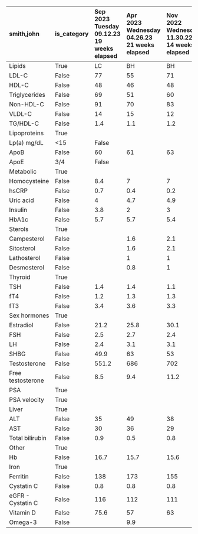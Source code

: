 | smith,john        | is_category   | <div class='header-content'>Sep<br><span class='year'>2023</span><div class='date_tip'>Tuesday<br>09.12.23<br>19 weeks elapsed</div></div>   | <div class='header-content'>Apr<br><span class='year'>2023</span><div class='date_tip'>Wednesday<br>04.26.23<br>21 weeks elapsed</div></div>   | <div class='header-content'>Nov<br><span class='year'>2022</span><div class='date_tip'>Wednesday<br>11.30.22<br>14 weeks elapsed</div></div>   | <div class='header-content'>Aug<br><span class='year'>2022</span><div class='date_tip'>Tuesday<br>08.23.22<br>19 weeks elapsed</div></div>   | <div class='header-content'>Apr<br><span class='year'>2022</span><div class='date_tip'>Tuesday<br>04.12.22<br>Initial Draw</div></div>   |
|:------------------|:--------------|:---------------------------------------------------------------------------------------------------------------------------------------------|:-----------------------------------------------------------------------------------------------------------------------------------------------|:-----------------------------------------------------------------------------------------------------------------------------------------------|:---------------------------------------------------------------------------------------------------------------------------------------------|:-----------------------------------------------------------------------------------------------------------------------------------------|
| Lipids            | True          | LC                                                                                                                                           | BH                                                                                                                                             | BH                                                                                                                                             | BH                                                                                                                                           | BH                                                                                                                                       |
| LDL-C             | False         | 77                                                                                                                                           | 55                                                                                                                                             | 71                                                                                                                                             | 68                                                                                                                                           | 114                                                                                                                                      |
| HDL-C             | False         | 48                                                                                                                                           | 46                                                                                                                                             | 48                                                                                                                                             | 51                                                                                                                                           | 45                                                                                                                                       |
| Triglycerides     | False         | 69                                                                                                                                           | 51                                                                                                                                             | 60                                                                                                                                             | 70                                                                                                                                           | 87                                                                                                                                       |
| Non-HDL-C         | False         | 91                                                                                                                                           | 70                                                                                                                                             | 83                                                                                                                                             | 84                                                                                                                                           | 138                                                                                                                                      |
| VLDL-C            | False         | 14                                                                                                                                           | 15                                                                                                                                             | 12                                                                                                                                             | 16                                                                                                                                           | 24                                                                                                                                       |
| TG/HDL-C          | False         | 1.4                                                                                                                                          | 1.1                                                                                                                                            | 1.2                                                                                                                                            | 1.4                                                                                                                                          | 1.9                                                                                                                                      |
| Lipoproteins      | True          |                                                                                                                                              |                                                                                                                                                |                                                                                                                                                |                                                                                                                                              |                                                                                                                                          |
| Lp(a) mg/dL | <15 | False         |                                                                                                                                              |                                                                                                                                                |                                                                                                                                                |                                                                                                                                              | <15                                                                                                                                      |
| ApoB              | False         | 60                                                                                                                                           | 61                                                                                                                                             | 63                                                                                                                                             | 61                                                                                                                                           | 98                                                                                                                                       |
| ApoE | 3/4        | False         |                                                                                                                                              |                                                                                                                                                |                                                                                                                                                |                                                                                                                                              | 3/4                                                                                                                                      |
| Metabolic         | True          |                                                                                                                                              |                                                                                                                                                |                                                                                                                                                |                                                                                                                                              |                                                                                                                                          |
| Homocysteine      | False         | 8.4                                                                                                                                          | 7                                                                                                                                              | 7                                                                                                                                              | 7                                                                                                                                            | 9                                                                                                                                        |
| hsCRP             | False         | 0.7                                                                                                                                          | 0.4                                                                                                                                            | 0.2                                                                                                                                            | 0.4                                                                                                                                          | 0.5                                                                                                                                      |
| Uric acid         | False         | 4                                                                                                                                            | 4.7                                                                                                                                            | 4.9                                                                                                                                            | 4.4                                                                                                                                          | 5.4                                                                                                                                      |
| Insulin           | False         | 3.8                                                                                                                                          | 2                                                                                                                                              | 3                                                                                                                                              | 2                                                                                                                                            | 2                                                                                                                                        |
| HbA1c             | False         | 5.7                                                                                                                                          | 5.7                                                                                                                                            | 5.4                                                                                                                                            | 5.3                                                                                                                                          | 5.5                                                                                                                                      |
| Sterols           | True          |                                                                                                                                              |                                                                                                                                                |                                                                                                                                                |                                                                                                                                              |                                                                                                                                          |
| Campesterol       | False         |                                                                                                                                              | 1.6                                                                                                                                            | 2.1                                                                                                                                            | 2.3                                                                                                                                          | 3.1                                                                                                                                      |
| Sitosterol        | False         |                                                                                                                                              | 1.6                                                                                                                                            | 2.1                                                                                                                                            | 2.4                                                                                                                                          | 3.3                                                                                                                                      |
| Lathosterol       | False         |                                                                                                                                              | 1                                                                                                                                              | 1                                                                                                                                              | 1                                                                                                                                            | 2.2                                                                                                                                      |
| Desmosterol       | False         |                                                                                                                                              | 0.8                                                                                                                                            | 1                                                                                                                                              | 1                                                                                                                                            | 1.4                                                                                                                                      |
| Thyroid           | True          |                                                                                                                                              |                                                                                                                                                |                                                                                                                                                |                                                                                                                                              |                                                                                                                                          |
| TSH               | False         | 1.4                                                                                                                                          | 1.4                                                                                                                                            | 1.1                                                                                                                                            | 1.6                                                                                                                                          | 1.6                                                                                                                                      |
| fT4               | False         | 1.2                                                                                                                                          | 1.3                                                                                                                                            | 1.3                                                                                                                                            |                                                                                                                                              |                                                                                                                                          |
| fT3               | False         | 3.4                                                                                                                                          | 3.6                                                                                                                                            | 3.3                                                                                                                                            | 3.2                                                                                                                                          | 3.4                                                                                                                                      |
| Sex hormones      | True          |                                                                                                                                              |                                                                                                                                                |                                                                                                                                                |                                                                                                                                              |                                                                                                                                          |
| Estradiol         | False         | 21.2                                                                                                                                         | 25.8                                                                                                                                           | 30.1                                                                                                                                           | <25.0                                                                                                                                        | <25.0                                                                                                                                    |
| FSH               | False         | 2.5                                                                                                                                          | 2.7                                                                                                                                            | 2.4                                                                                                                                            | 2.5                                                                                                                                          | 2.7                                                                                                                                      |
| LH                | False         | 2.4                                                                                                                                          | 3.1                                                                                                                                            | 3.1                                                                                                                                            | 3                                                                                                                                            | 2.7                                                                                                                                      |
| SHBG              | False         | 49.9                                                                                                                                         | 63                                                                                                                                             | 53                                                                                                                                             | 50                                                                                                                                           | 55                                                                                                                                       |
| Testosterone      | False         | 551.2                                                                                                                                        | 686                                                                                                                                            | 702                                                                                                                                            | 597                                                                                                                                          | 628                                                                                                                                      |
| Free testosterone | False         | 8.5                                                                                                                                          | 9.4                                                                                                                                            | 11.2                                                                                                                                           | 9.3                                                                                                                                          | 9.1                                                                                                                                      |
| PSA               | True          |                                                                                                                                              |                                                                                                                                                |                                                                                                                                                |                                                                                                                                              |                                                                                                                                          |
| PSA velocity      | True          |                                                                                                                                              |                                                                                                                                                |                                                                                                                                                |                                                                                                                                              |                                                                                                                                          |
| Liver             | True          |                                                                                                                                              |                                                                                                                                                |                                                                                                                                                |                                                                                                                                              |                                                                                                                                          |
| ALT               | False         | 35                                                                                                                                           | 49                                                                                                                                             | 38                                                                                                                                             | 47                                                                                                                                           | 28                                                                                                                                       |
| AST               | False         | 30                                                                                                                                           | 36                                                                                                                                             | 29                                                                                                                                             | 34                                                                                                                                           | 26                                                                                                                                       |
| Total bilirubin   | False         | 0.9                                                                                                                                          | 0.5                                                                                                                                            | 0.8                                                                                                                                            | 0.9                                                                                                                                          | 0.6                                                                                                                                      |
| Other             | True          |                                                                                                                                              |                                                                                                                                                |                                                                                                                                                |                                                                                                                                              |                                                                                                                                          |
| Hb                | False         | 16.7                                                                                                                                         | 15.7                                                                                                                                           | 15.6                                                                                                                                           | 15.6                                                                                                                                         | 16.4                                                                                                                                     |
| Iron              | True          |                                                                                                                                              |                                                                                                                                                |                                                                                                                                                |                                                                                                                                              |                                                                                                                                          |
| Ferritin          | False         | 138                                                                                                                                          | 173                                                                                                                                            | 155                                                                                                                                            | 165                                                                                                                                          | 236                                                                                                                                      |
| Cystatin C        | False         | 0.8                                                                                                                                          | 0.8                                                                                                                                            | 0.8                                                                                                                                            | 0.8                                                                                                                                          | 1.0                                                                                                                                      |
| eGFR - Cystatin C | False         | 116                                                                                                                                          | 112                                                                                                                                            | 111                                                                                                                                            | 115                                                                                                                                          | 90                                                                                                                                       |
| Vitamin D         | False         | 75.6                                                                                                                                         | 57                                                                                                                                             | 63                                                                                                                                             | 69                                                                                                                                           | 60                                                                                                                                       |
| Omega-3           | False         |                                                                                                                                              | 9.9                                                                                                                                            |                                                                                                                                                | 8.2                                                                                                                                          | 8                                                                                                                                        |